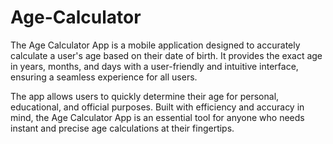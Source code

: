 # Age-Calculator

The Age Calculator App is a mobile application designed to accurately calculate a user's age based on their date of birth. It provides the exact age in years, months, and days with a user-friendly and intuitive interface, ensuring a seamless experience for all users.

The app allows users to quickly determine their age for personal, educational, and official purposes.
Built with efficiency and accuracy in mind, the Age Calculator App is an essential tool for anyone who needs instant and precise age calculations at their fingertips. 
